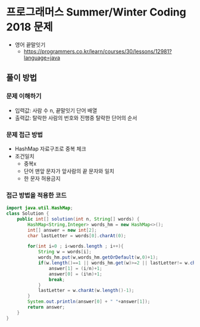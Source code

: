 # 프로그래머스 Summer/Winter Coding 2018 문제

- 영어 끝말잇기
  - https://programmers.co.kr/learn/courses/30/lessons/12981?language=java

## 풀이 방법

### 문제 이해하기

- 입력값: 사람 수 n, 끝말잇기 단어 배열
- 출력값: 탈락한 사람의 번호와 진행중 탈락한 단어의 순서

### 문제 접근 방법

- HashMap 자료구조로 중복 체크
- 조건일치
  - 중복x
  - 단어 맨앞 문자가 앞사람의 끝 문자와 일치
  - 한 문자 허용금지

### 접근 방법을 적용한 코드

```java
import java.util.HashMap;
class Solution {
    public int[] solution(int n, String[] words) {
        HashMap<String,Integer> words_hm = new HashMap<>();
        int[] answer = new int[2];
        char lastLetter = words[0].charAt(0);

        for(int i=0 ; i<words.length ; i++){
            String w = words[i];
            words_hm.put(w,words_hm.getOrDefault(w,0)+1);
            if(w.length()==1 || words_hm.get(w)>=2 || lastLetter!= w.charAt(0)){
                answer[1] = (i/n)+1;
                answer[0] = (i%n)+1;
                break;
            }
            lastLetter = w.charAt(w.length()-1);
        }
        System.out.println(answer[0] + " "+answer[1]);
        return answer;
    }
}
```

<!-- ### 문제를 해결한 코드

```java

``` -->
